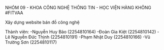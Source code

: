 NHÓM 09 - KHOA CÔNG NGHỆ THÔNG TIN - HỌC VIỆN HÀNG KHÔNG 
#FITVAA

Xây dựng website bán đồ công nghệ

Thành viên: 
-Nguyễn Huy Bảo (2254810164)
-Đoàn Gia Kiệt (2254810142)
-Lê Nguyễn Đức Thịnh (2254810191)
-Phạm Nhật Duy (2254810166)
-Vũ Trường Sơn (2254810117)
